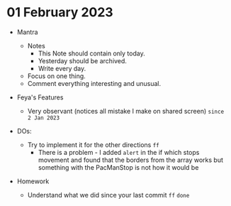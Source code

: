 # 01 February 2023

* Mantra
  * Notes
    * This Note should contain only today.
    * Yesterday should be archived.
    * Write every day.
  * Focus on one thing.
  * Comment everything interesting and unusual.
* Feya's Features
  * Very observant (notices all mistake I make on shared screen) `since 2 Jan 2023`

* DOs:
    * Try to implement it for the other directions `ff`
      * There is a problem - I added `alert` in the if which stops movement and found that the borders from the array works but something with the PacManStop is not how it would be

* Homework
  * Understand what we did since your last commit `ff` `done`